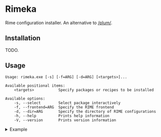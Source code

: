 # Rimeka

Rime configuration installer. An alternative to [/plum/](https://github.com/rime/plum/).

## Installation

TODO.

## Usage

```
Usage: rimeka.exe [-s] [-f=ARG] [-d=ARG] [<targets>]...

Available positional items:
    <targets>           Specify packages or recipes to be installed

Available options:
    -s, --select        Select package interactively
    -f, --frontend=ARG  Specify the RIME frontend
    -d, --dir=ARG       Specify the directory of RIME configurations
    -h, --help          Prints help information
    -V, --version       Prints version information
```

<details>
<summary>Example</summary>

Install [雾凇拼音](https://github.com/iDvel/rime-ice) for fcitx5-rime:

```shell
rimeka -f fcitx5-rime iDvel/rime-ice:others/recipes/full
```
</details>
